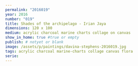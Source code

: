 ```yaml
---
permalink: "2016019"
year: 2016
number: "019"
title: Shades of the archipelago - Irian Jaya
dimensions: 120 x 100
medium: acrylic charcoal marine charts collage on canvas
show_in_home: true #true or empty
publish: # notyet or blank
image: /assets/p/paintings/davina-stephens-2016019.jpg
tags: acrylic charcoal marine-charts collage canvas flora
serie:
---
```

